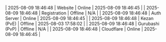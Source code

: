 | 2025-08-09 18:46:48 | Website | Online | 2025-08-09 18:46:45 |
| 2025-08-09 18:46:48 | Registration | Offline | N/A |
| 2025-08-09 18:46:48 | Auth Server | Online | 2025-08-09 18:46:45 |
| 2025-08-09 18:46:48 | Kezan (PvE) | Offline | 2025-08-03 17:58:02 |
| 2025-08-09 18:46:48 | Gurubashi (PvP) | Offline | N/A |
| 2025-08-09 18:46:48 | Cloudflare | Online | 2025-08-09 18:46:45 |
